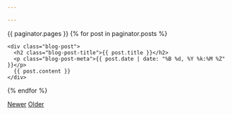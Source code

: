 ```yaml
---

---
```

<main role="main" class="container">

<div class="row">

  <div class="col-sm-8 blog-main">
  {{ paginator.pages }}
  {% for post in paginator.posts %}

    <div class="blog-post">
      <h2 class="blog-post-title">{{ post.title }}</h2>
      <p class="blog-post-meta">{{ post.date | date: "%B %d, %Y %k:%M %Z" }}</p>
      {{ post.content }}
    </div>

  {% endfor %}

  </div>

  <nav class="blog-pagination">
    <a class="btn btn-outline-secondary disabled" href="{{ paginator.previous_page_path }}">Newer</a>
    <a class="btn btn-outline-primary" href="{{ paginator.next_page_path }}">Older</a>
  </nav>

</div>

</main>
